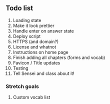 ## Todo list

1. Loading state
2. Make it look prettier
3. Handle enter on answer state
4. Deploy script
5. HTTPS (and domain?)
6. License and whatnot
7. Instructions on home page
8. Finish adding all chapters (forms and vocab)
9. Favicon / Title updates
10. Testing
11. Tell Sensei and class about it!


### Stretch goals
1. Custom vocab list
